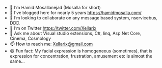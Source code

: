 <!--
**HamidMosalla/HamidMosalla** is a ✨ _special_ ✨ repository because its `README.md` (this file) appears on your GitHub profile.
-->

- 🔭 I’m Hamid Mosallanejad (Mosalla for short)
- 🌱 I’ve blogged here for nearly 5 years https://hamidmosalla.com/
- 👯 I’m looking to collaborate on any message based system, nservicebus, DDD.
- 🤔 I’m on Twitter https://twitter.com/Xellarix
- 💬 Ask me about Visual studio extensions, C#, linq, Asp.Net Core, Cinema, Cosmology
- 📫 How to reach me: Xellarix@gmail.com
- 😄 Fun fact: My facial expression is homogeneous (sometimes), that is expression for concentration, frustration, amusement etc is almost the same...
